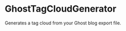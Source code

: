 GhostTagCloudGenerator
======================

Generates a tag cloud from your Ghost blog export file.
